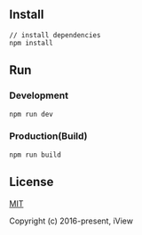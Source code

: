
## Install
```bush
// install dependencies
npm install
```
## Run
### Development
```bush
npm run dev
```
### Production(Build)
```bush
npm run build
```

## License
[MIT](http://opensource.org/licenses/MIT)

Copyright (c) 2016-present, iView
